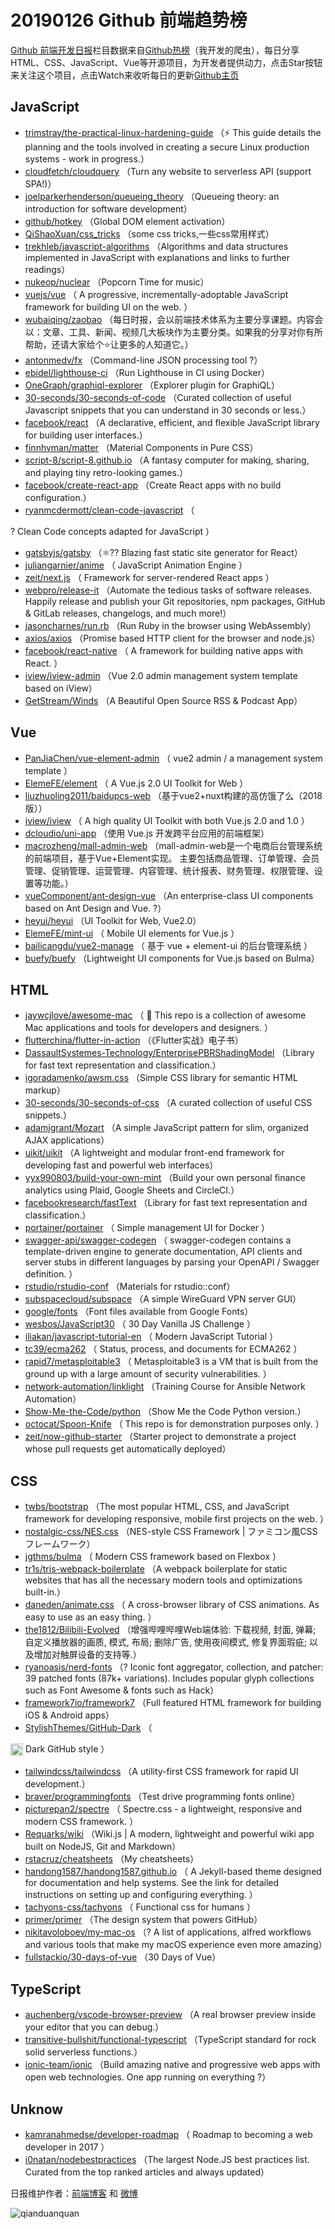 # 20190126 Github 前端趋势榜

[Github 前端开发日报](http://caibaojian.com/c/news)栏目数据来自[Github热榜](http://news.caibaojian.com/)（我开发的爬虫），每日分享HTML、CSS、JavaScript、Vue等开源项目，为开发者提供动力，点击Star按钮来关注这个项目，点击Watch来收听每日的更新[Github主页](https://github.com/kujian/githubTrending)
## JavaScript

* [trimstray/the-practical-linux-hardening-guide](https://github.com/trimstray/the-practical-linux-hardening-guide) （⚡️ This guide details the planning and the tools involved in creating a secure Linux production systems - work in progress.）
* [cloudfetch/cloudquery](https://github.com/cloudfetch/cloudquery) （Turn any website to serverless API (support SPA!)）
* [joelparkerhenderson/queueing_theory](https://github.com/joelparkerhenderson/queueing_theory) （Queueing theory: an introduction for software development）
* [github/hotkey](https://github.com/github/hotkey) （Global DOM element activation）
* [QiShaoXuan/css_tricks](https://github.com/QiShaoXuan/css_tricks) （some css tricks,一些css常用样式）
* [trekhleb/javascript-algorithms](https://github.com/trekhleb/javascript-algorithms) （Algorithms and data structures implemented in JavaScript with explanations and links to further readings）
* [nukeop/nuclear](https://github.com/nukeop/nuclear) （Popcorn Time for music）
* [vuejs/vue](https://github.com/vuejs/vue) （
        A progressive, incrementally-adoptable JavaScript framework for building UI on the web.
      ）
* [wubaiqing/zaobao](https://github.com/wubaiqing/zaobao) （每日时报，会以前端技术体系为主要分享课题。内容会以：文章、工具、新闻、视频几大板块作为主要分类。如果我的分享对你有所帮助，还请大家给个⭐️让更多的人知道它。）
* [antonmedv/fx](https://github.com/antonmedv/fx) （Command-line JSON processing tool ?）
* [ebidel/lighthouse-ci](https://github.com/ebidel/lighthouse-ci) （Run Lighthouse in CI using Docker）
* [OneGraph/graphiql-explorer](https://github.com/OneGraph/graphiql-explorer) （Explorer plugin for GraphiQL）
* [30-seconds/30-seconds-of-code](https://github.com/30-seconds/30-seconds-of-code) （Curated collection of useful Javascript snippets that you can understand in 30 seconds or less.）
* [facebook/react](https://github.com/facebook/react) （A declarative, efficient, and flexible JavaScript library for building user interfaces.）
* [finnhvman/matter](https://github.com/finnhvman/matter) （Material Components in Pure CSS）
* [script-8/script-8.github.io](https://github.com/script-8/script-8.github.io) （A fantasy computer for making, sharing, and playing tiny retro-looking games.）
* [facebook/create-react-app](https://github.com/facebook/create-react-app) （Create React apps with no build configuration.）
* [ryanmcdermott/clean-code-javascript](https://github.com/ryanmcdermott/clean-code-javascript) （
        
? Clean Code concepts adapted for JavaScript
      ）
* [gatsbyjs/gatsby](https://github.com/gatsbyjs/gatsby) （⚛️?? Blazing fast static site generator for React）
* [juliangarnier/anime](https://github.com/juliangarnier/anime) （
        JavaScript Animation Engine
      ）
* [zeit/next.js](https://github.com/zeit/next.js) （
        Framework for server-rendered React apps
      ）
* [webpro/release-it](https://github.com/webpro/release-it) （Automate the tedious tasks of software releases. Happily release and publish your Git repositories, npm packages, GitHub &amp; GitLab releases, changelogs, and much more!）
* [jasoncharnes/run.rb](https://github.com/jasoncharnes/run.rb) （Run Ruby in the browser using WebAssembly）
* [axios/axios](https://github.com/axios/axios) （Promise based HTTP client for the browser and node.js）
* [facebook/react-native](https://github.com/facebook/react) （
        A framework for building native apps with React.
      ）
* [iview/iview-admin](https://github.com/iview/iview-admin) （Vue 2.0 admin management system template based on iView）
* [GetStream/Winds](https://github.com/GetStream/Winds) （A Beautiful Open Source RSS &amp; Podcast App）

## Vue

* [PanJiaChen/vue-element-admin](https://github.com/PanJiaChen/vue-element-admin) （
        vue2 admin / a management system template
      ）
* [ElemeFE/element](https://github.com/ElemeFE/element) （
        A Vue.js 2.0 UI Toolkit for Web
      ）
* [liuzhuoling2011/baidupcs-web](https://github.com/liuzhuoling2011/baidupcs-web) （基于vue2+nuxt构建的高仿饿了么（2018版））
* [iview/iview](https://github.com/iview/iview) （
        A high quality UI Toolkit with both Vue.js 2.0 and 1.0
      ）
* [dcloudio/uni-app](https://github.com/dcloudio/uni-app) （使用 Vue.js 开发跨平台应用的前端框架）
* [macrozheng/mall-admin-web](https://github.com/macrozheng/mall-admin-web) （mall-admin-web是一个电商后台管理系统的前端项目，基于Vue+Element实现。 主要包括商品管理、订单管理、会员管理、促销管理、运营管理、内容管理、统计报表、财务管理、权限管理、设置等功能。）
* [vueComponent/ant-design-vue](https://github.com/vueComponent/ant-design-vue) （An enterprise-class UI components based on Ant Design and Vue. ?）
* [heyui/heyui](https://github.com/heyui/heyui) （UI Toolkit for Web, Vue2.0）
* [ElemeFE/mint-ui](https://github.com/ElemeFE/mint-ui) （
        Mobile UI elements for Vue.js
      ）
* [bailicangdu/vue2-manage](https://github.com/bailicangdu/vue2-manage) （
        基于 vue + element-ui 的后台管理系统
      ）
* [buefy/buefy](https://github.com/buefy/buefy) （Lightweight UI components for Vue.js based on Bulma）

## HTML

* [jaywcjlove/awesome-mac](https://github.com/jaywcjlove/awesome-mac) （
         This repo is a collection of awesome Mac applications and tools for developers and designers.
      ）
* [flutterchina/flutter-in-action](https://github.com/flutterchina/flutter-in-action) （《Flutter实战》电子书）
* [DassaultSystemes-Technology/EnterprisePBRShadingModel](https://github.com/DassaultSystemes-Technology/EnterprisePBRShadingModel) （Library for fast text representation and classification.）
* [igoradamenko/awsm.css](https://github.com/igoradamenko/awsm.css) （Simple CSS library for semantic HTML markup）
* [30-seconds/30-seconds-of-css](https://github.com/30-seconds/30-seconds-of-css) （A curated collection of useful CSS snippets.）
* [adamjgrant/Mozart](https://github.com/adamjgrant/Mozart) （A simple JavaScript pattern for slim, organized AJAX applications）
* [uikit/uikit](https://github.com/uikit/uikit) （A lightweight and modular front-end framework for developing fast and powerful web interfaces）
* [yyx990803/build-your-own-mint](https://github.com/yyx990803/build-your-own-mint) （Build your own personal finance analytics using Plaid, Google Sheets and CircleCI.）
* [facebookresearch/fastText](https://github.com/facebookresearch/fastText) （Library for fast text representation and classification.）
* [portainer/portainer](https://github.com/portainer/portainer) （
        Simple management UI for Docker
      ）
* [swagger-api/swagger-codegen](https://github.com/swagger-api/swagger-codegen) （
        swagger-codegen contains a template-driven engine to generate documentation, API clients and server stubs in different languages by parsing your OpenAPI / Swagger definition.
      ）
* [rstudio/rstudio-conf](https://github.com/rstudio/rstudio-conf) （Materials for rstudio::conf）
* [subspacecloud/subspace](https://github.com/subspacecloud/subspace) （A simple WireGuard VPN server GUI）
* [google/fonts](https://github.com/google/fonts) （Font files available from Google Fonts）
* [wesbos/JavaScript30](https://github.com/wesbos/JavaScript30) （
        30 Day Vanilla JS Challenge
      ）
* [iliakan/javascript-tutorial-en](https://github.com/iliakan/javascript-tutorial-en) （
        Modern JavaScript Tutorial 
      ）
* [tc39/ecma262](https://github.com/tc39/ecma262) （
        Status, process, and documents for ECMA262
      ）
* [rapid7/metasploitable3](https://github.com/rapid7/metasploitable3) （
        Metasploitable3 is a VM that is built from the ground up with a large amount of security vulnerabilities.
      ）
* [network-automation/linklight](https://github.com/network-automation/linklight) （Training Course for Ansible Network Automation）
* [Show-Me-the-Code/python](https://github.com/Show-Me-the-Code/python) （Show Me the Code Python version.）
* [octocat/Spoon-Knife](https://github.com/octocat/Spoon-Knife) （
        This repo is for demonstration purposes only.
      ）
* [zeit/now-github-starter](https://github.com/zeit/now-github-starter) （Starter project to demonstrate a project whose pull requests get automatically deployed）

## CSS

* [twbs/bootstrap](https://github.com/twbs/bootstrap) （The most popular HTML, CSS, and JavaScript framework for developing responsive, mobile first projects on the web.
      ）
* [nostalgic-css/NES.css](https://github.com/nostalgic-css/NES.css) （NES-style CSS Framework | ファミコン風CSSフレームワーク）
* [jgthms/bulma](https://github.com/jgthms/bulma) （
        Modern CSS framework based on Flexbox
      ）
* [tr1s/tris-webpack-boilerplate](https://github.com/tr1s/tris-webpack-boilerplate) （A webpack boilerplate for static websites that has all the necessary modern tools and optimizations built-in.）
* [daneden/animate.css](https://github.com/daneden/animate.css) （
        A cross-browser library of CSS animations. As easy to use as an easy thing.
      ）
* [the1812/Bilibili-Evolved](https://github.com/the1812/Bilibili-Evolved) （增强哔哩哔哩Web端体验: 下载视频, 封面, 弹幕; 自定义播放器的画质, 模式, 布局; 删除广告, 使用夜间模式, 修复界面瑕疵; 以及增加对触屏设备的支持等.）
* [ryanoasis/nerd-fonts](https://github.com/ryanoasis/nerd-fonts) （? Iconic font aggregator, collection, and patcher: 39 patched fonts (87k+ variations). Includes popular glyph collections such as Font Awesome &amp; fonts such as Hack）
* [framework7io/framework7](https://github.com/framework7io/framework7) （Full featured HTML framework for building iOS &amp; Android apps）
* [StylishThemes/GitHub-Dark](https://github.com/StylishThemes/GitHub-Dark) （
        
<img class="emoji" title=":octocat:" alt=":octocat:" src="https://assets-cdn.github.com/images/icons/emoji/octocat.png" height="20" width="20" align="absmiddle"> Dark GitHub style
      ）
* [tailwindcss/tailwindcss](https://github.com/tailwindcss/tailwindcss) （A utility-first CSS framework for rapid UI development.）
* [braver/programmingfonts](https://github.com/braver/programmingfonts) （Test drive programming fonts online）
* [picturepan2/spectre](https://github.com/picturepan2/spectre) （
        Spectre.css - a lightweight, responsive and modern CSS framework.
      ）
* [Requarks/wiki](https://github.com/Requarks/wiki) （Wiki.js | A modern, lightweight and powerful wiki app built on NodeJS, Git and Markdown）
* [rstacruz/cheatsheets](https://github.com/rstacruz/cheatsheets) （My cheatsheets）
* [handong1587/handong1587.github.io](https://github.com/handong1587/handong1587.github.io) （
        A Jekyll-based theme designed for documentation and help systems. See the link for detailed instructions on setting up and configuring everything.
      ）
* [tachyons-css/tachyons](https://github.com/tachyons-css/tachyons) （
        Functional css for humans
      ）
* [primer/primer](https://github.com/primer/primer) （The design system that powers GitHub）
* [nikitavoloboev/my-mac-os](https://github.com/nikitavoloboev/my-mac-os) （? A list of applications, alfred workflows and various tools that make my macOS experience even more amazing）
* [fullstackio/30-days-of-vue](https://github.com/fullstackio/30-days-of-vue) （30 Days of Vue）

## TypeScript

* [auchenberg/vscode-browser-preview](https://github.com/auchenberg/vscode-browser-preview) （A real browser preview inside your editor that you can debug.）
* [transitive-bullshit/functional-typescript](https://github.com/transitive-bullshit/functional-typescript) （TypeScript standard for rock solid serverless functions.）
* [ionic-team/ionic](https://github.com/ionic-team/ionic) （Build amazing native and progressive web apps with open web technologies. One app running on everything ?）

## Unknow

* [kamranahmedse/developer-roadmap](https://github.com/kamranahmedse/developer-roadmap) （
        Roadmap to becoming a web developer in 2017
      ）
* [i0natan/nodebestpractices](https://github.com/i0natan/nodebestpractices) （The largest Node.JS best practices list. Curated from the top ranked articles and always updated）


日报维护作者：[前端博客](http://caibaojian.com/) 和 [微博](http://caibaojian.com/go/weibo)

![qianduanquan](https://user-images.githubusercontent.com/3055447/38468989-651132ac-3b80-11e8-8e6b-15122322a9d7.png)